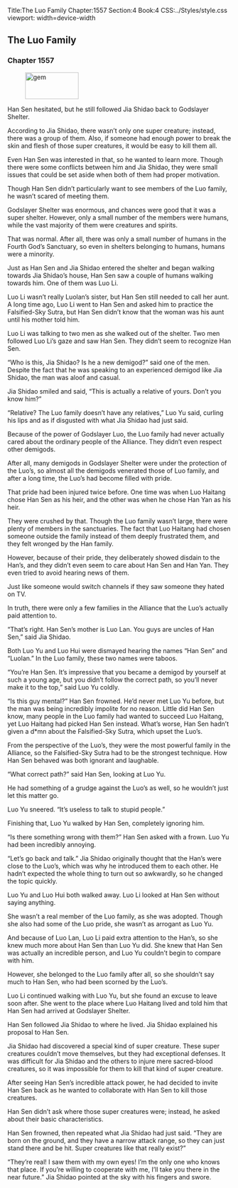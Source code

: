 Title:The Luo Family 
Chapter:1557 
Section:4 
Book:4 
CSS:../Styles/style.css 
viewport: width=device-width
  
## The Luo Family
### Chapter 1557 
<figure>
	<img src="../Images/gem.gif" alt="gem" id="gem" width="120" height="60" />
</figure>
  

  
  Han Sen hesitated, but he still followed Jia Shidao back to Godslayer Shelter.

According to Jia Shidao, there wasn’t only one super creature; instead, there was a group of them. Also, if someone had enough power to break the skin and flesh of those super creatures, it would be easy to kill them all.

Even Han Sen was interested in that, so he wanted to learn more. Though there were some conflicts between him and Jia Shidao, they were small issues that could be set aside when both of them had proper motivation.

Though Han Sen didn’t particularly want to see members of the Luo family, he wasn’t scared of meeting them.

Godslayer Shelter was enormous, and chances were good that it was a super shelter. However, only a small number of the members were humans, while the vast majority of them were creatures and spirits.

That was normal. After all, there was only a small number of humans in the Fourth God’s Sanctuary, so even in shelters belonging to humans, humans were a minority.

Just as Han Sen and Jia Shidao entered the shelter and began walking towards Jia Shidao’s house, Han Sen saw a couple of humans walking towards him. One of them was Luo Li.

Luo Li wasn’t really Luolan’s sister, but Han Sen still needed to call her aunt. A long time ago, Luo Li went to Han Sen and asked him to practice the Falsified-Sky Sutra, but Han Sen didn’t know that the woman was his aunt until his mother told him.

Luo Li was talking to two men as she walked out of the shelter. Two men followed Luo Li’s gaze and saw Han Sen. They didn’t seem to recognize Han Sen.

“Who is this, Jia Shidao? Is he a new demigod?” said one of the men. Despite the fact that he was speaking to an experienced demigod like Jia Shidao, the man was aloof and casual.

Jia Shidao smiled and said, “This is actually a relative of yours. Don’t you know him?”

“Relative? The Luo family doesn’t have any relatives,” Luo Yu said, curling his lips and as if disgusted with what Jia Shidao had just said.

Because of the power of Godslayer Luo, the Luo family had never actually cared about the ordinary people of the Alliance. They didn’t even respect other demigods.

After all, many demigods in Godslayer Shelter were under the protection of the Luo’s, so almost all the demigods venerated those of Luo family, and after a long time, the Luo’s had become filled with pride.

That pride had been injured twice before. One time was when Luo Haitang chose Han Sen as his heir, and the other was when he chose Han Yan as his heir.

They were crushed by that. Though the Luo family wasn’t large, there were plenty of members in the sanctuaries. The fact that Luo Haitang had chosen someone outside the family instead of them deeply frustrated them, and they felt wronged by the Han family.

However, because of their pride, they deliberately showed disdain to the Han’s, and they didn’t even seem to care about Han Sen and Han Yan. They even tried to avoid hearing news of them.

Just like someone would switch channels if they saw someone they hated on TV.

In truth, there were only a few families in the Alliance that the Luo’s actually paid attention to.

“That’s right. Han Sen’s mother is Luo Lan. You guys are uncles of Han Sen,” said Jia Shidao.

Both Luo Yu and Luo Hui were dismayed hearing the names “Han Sen” and “Luolan.” In the Luo family, these two names were taboos.

“You’re Han Sen. It’s impressive that you became a demigod by yourself at such a young age, but you didn’t follow the correct path, so you’ll never make it to the top,” said Luo Yu coldly.

“Is this guy mental?” Han Sen frowned. He’d never met Luo Yu before, but the man was being incredibly impolite for no reason. Little did Han Sen know, many people in the Luo family had wanted to succeed Luo Haitang, yet Luo Haitang had picked Han Sen instead. What’s worse, Han Sen hadn’t given a d*mn about the Falsified-Sky Sutra, which upset the Luo’s.

From the perspective of the Luo’s, they were the most powerful family in the Alliance, so the Falsified-Sky Sutra had to be the strongest technique. How Han Sen behaved was both ignorant and laughable.

“What correct path?” said Han Sen, looking at Luo Yu.

He had something of a grudge against the Luo’s as well, so he wouldn’t just let this matter go.

Luo Yu sneered. “It’s useless to talk to stupid people.”

Finishing that, Luo Yu walked by Han Sen, completely ignoring him.

“Is there something wrong with them?” Han Sen asked with a frown. Luo Yu had been incredibly annoying.

“Let’s go back and talk.” Jia Shidao originally thought that the Han’s were close to the Luo’s, which was why he introduced them to each other. He hadn’t expected the whole thing to turn out so awkwardly, so he changed the topic quickly.

Luo Yu and Luo Hui both walked away. Luo Li looked at Han Sen without saying anything.

She wasn’t a real member of the Luo family, as she was adopted. Though she also had some of the Luo pride, she wasn’t as arrogant as Luo Yu.

And because of Luo Lan, Luo Li paid extra attention to the Han’s, so she knew much more about Han Sen than Luo Yu did. She knew that Han Sen was actually an incredible person, and Luo Yu couldn’t begin to compare with him.

However, she belonged to the Luo family after all, so she shouldn’t say much to Han Sen, who had been scorned by the Luo’s.

Luo Li continued walking with Luo Yu, but she found an excuse to leave soon after. She went to the place where Luo Haitang lived and told him that Han Sen had arrived at Godslayer Shelter.

Han Sen followed Jia Shidao to where he lived. Jia Shidao explained his proposal to Han Sen.

Jia Shidao had discovered a special kind of super creature. These super creatures couldn’t move themselves, but they had exceptional defenses. It was difficult for Jia Shidao and the others to injure mere sacred-blood creatures, so it was impossible for them to kill that kind of super creature.

After seeing Han Sen’s incredible attack power, he had decided to invite Han Sen back as he wanted to collaborate with Han Sen to kill those creatures.

Han Sen didn’t ask where those super creatures were; instead, he asked about their basic characteristics.

Han Sen frowned, then repeated what Jia Shidao had just said. “They are born on the ground, and they have a narrow attack range, so they can just stand there and be hit. Super creatures like that really exist?”

“They’re real! I saw them with my own eyes! I’m the only one who knows that place. If you’re willing to cooperate with me, I’ll take you there in the near future.” Jia Shidao pointed at the sky with his fingers and swore.
